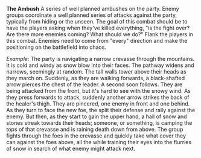 **The Ambush**
A series of well planned ambushes on the party. Enemy groups coordinate a well planned series of attacks against the party, typically from hiding or the unseen. The goal of this combat should be to have the players asking when they've killed everything, "is the fight over? Are there more enemies coming? What should we do?" Flank the players in this combat. Enemies need to come from "every" direction and make the positioning on the battlefield into chaos.

*Example:*
The party is navigating a narrow crevasse through the mountains. It is cold and windy as snow blow into their faces. The pathway widens and narrows, seemingly at random. The tall walls tower above their heads as they march on. Suddenly, as they are walking forwards, a black-shafted arrow pierces the chest of the leader. A second soon follows. They are being attacked from the front, but it's hard to see with the snowy wind. As they press forwards to attack, suddenly another arrow strikes the back of the healer's thigh. They are pincered, one enemy in front and one behind. As they turn to face the new foe, the split their defense and rally against the enemy. But then, as they start to gain the upper hand, a hail of snow and stones streak towards their heads; someone, or something, is camping the tops of that crevasse and is raining death down from above. The group fights through the foes in the crevasse and quickly take what cover they can against the foes above, all the while training their eyes into the flurries of snow in search of what enemy might attack next. 